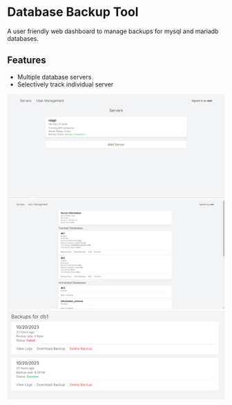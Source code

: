 # Database Backup Tool
A user friendly web dashboard to manage backups for mysql and mariadb databases.

## Features

- Multiple database servers
- Selectively track individual server

![Servers](https://github.com/OneAndonlyFinbar/db-backup-tool/blob/master/.github/assets/serverspage.PNG)
![Server](https://github.com/OneAndonlyFinbar/db-backup-tool/blob/master/.github/assets/serverpage.PNG)
![Backups](https://github.com/OneAndonlyFinbar/db-backup-tool/blob/master/.github/assets/backups.PNG)